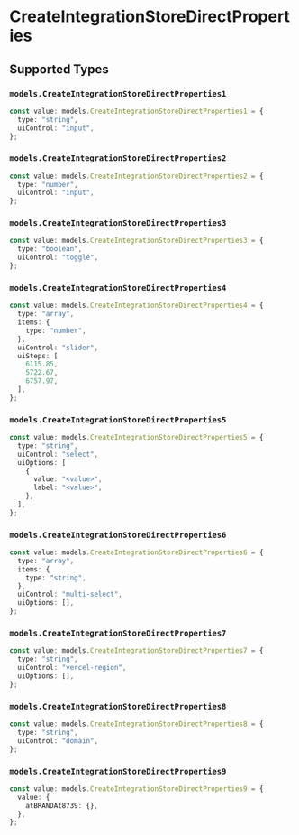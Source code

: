 # CreateIntegrationStoreDirectProperties


## Supported Types

### `models.CreateIntegrationStoreDirectProperties1`

```typescript
const value: models.CreateIntegrationStoreDirectProperties1 = {
  type: "string",
  uiControl: "input",
};
```

### `models.CreateIntegrationStoreDirectProperties2`

```typescript
const value: models.CreateIntegrationStoreDirectProperties2 = {
  type: "number",
  uiControl: "input",
};
```

### `models.CreateIntegrationStoreDirectProperties3`

```typescript
const value: models.CreateIntegrationStoreDirectProperties3 = {
  type: "boolean",
  uiControl: "toggle",
};
```

### `models.CreateIntegrationStoreDirectProperties4`

```typescript
const value: models.CreateIntegrationStoreDirectProperties4 = {
  type: "array",
  items: {
    type: "number",
  },
  uiControl: "slider",
  uiSteps: [
    6115.85,
    5722.67,
    6757.97,
  ],
};
```

### `models.CreateIntegrationStoreDirectProperties5`

```typescript
const value: models.CreateIntegrationStoreDirectProperties5 = {
  type: "string",
  uiControl: "select",
  uiOptions: [
    {
      value: "<value>",
      label: "<value>",
    },
  ],
};
```

### `models.CreateIntegrationStoreDirectProperties6`

```typescript
const value: models.CreateIntegrationStoreDirectProperties6 = {
  type: "array",
  items: {
    type: "string",
  },
  uiControl: "multi-select",
  uiOptions: [],
};
```

### `models.CreateIntegrationStoreDirectProperties7`

```typescript
const value: models.CreateIntegrationStoreDirectProperties7 = {
  type: "string",
  uiControl: "vercel-region",
  uiOptions: [],
};
```

### `models.CreateIntegrationStoreDirectProperties8`

```typescript
const value: models.CreateIntegrationStoreDirectProperties8 = {
  type: "string",
  uiControl: "domain",
};
```

### `models.CreateIntegrationStoreDirectProperties9`

```typescript
const value: models.CreateIntegrationStoreDirectProperties9 = {
  value: {
    atBRANDAt8739: {},
  },
};
```

